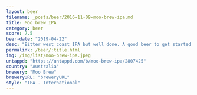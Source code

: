 ```yaml
---
layout: beer
filename: _posts/beer/2016-11-09-moo-brew-ipa.md
title: Moo brew IPA
category: beer
score: 7.5
beer-date: "2019-04-22"
desc: "Bitter west coast IPA but well done. A good beer to get started with IPA"
permalink: /beer/:title.html
img: /img/list/moo-brew-ipa.jpeg
untappd: "https://untappd.com/b/moo-brew-ipa/2807425"
country: "Australia"
brewery: "Moo Brew"
breweryURL: "breweryURL"
style: "IPA - International"
---
```

